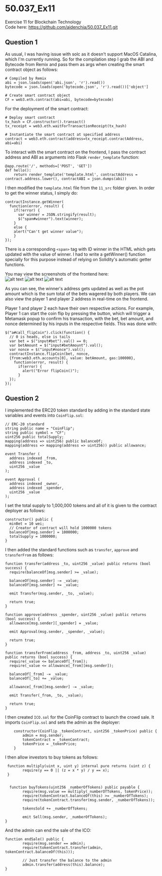 # 50.037_Ex11
Exercise 11 for Blockchain Technology   
Code here: https://github.com/aidenchia/50.037_Ex11.git

## Question 1
As usual, I was having issue with solc as it doesn't support MacOS Catalina, which I'm currently running. So for the compilation step I grab the ABI and Bytecode from Remix and pass them as args when creating the smart contract object as follows:
 ```
# Compiled by Remix
abi = json.loads(open('abi.json', 'r').read())
bytecode = json.loads(open('bytecode.json', 'r').read())['object']

# Create smart contract object
CF = web3.eth.contract(abi=abi, bytecode=bytecode)
 ```
 
 For the deployment of the smart contract:
 ```
 # Deploy smart contract
tx_hash = CF.constructor().transact()
tx_receipt = web3.eth.waitForTransactionReceipt(tx_hash)

# Instantiate the smart contract at specified address
contract = web3.eth.contract(address=tx_receipt.contractAddress, abi=abi)
 ```

To interact with the smart contract on the frontend, I pass the contract address and ABI as arguments into Flask `render_template` function:
```
@app.route('/', methods=['POST', 'GET'])
def hello():
    return render_template('template.html', contractAddress = contract.address.lower(), contractABI = json.dumps(abi))
```

I then modified the `template.html` file from the `11_src` folder given. In order to get the winner status, I simply do:
```
contractInstance.getWinner(
  function(error, result) {
    if(!error) {
      var winner = JSON.stringify(result);
      $("span#winner").text(winner);
    }
    else {
    alert("Can't get winner value");
    }
});
```
There is a corresponding `<span>` tag with ID winner in the HTML which gets updated with the value of winner. I had to write a getWinner() function specially for this purpose instead of relying on Solidity's automatic getter functions. 

You may view the screenshots of the frontend here:   
![alt text](https://github.com/aidenchia/50.037_Ex11/blob/master/src/images/fe1.png)
![alt text](https://github.com/aidenchia/50.037_Ex11/blob/master/src/images/fe2.png)
![alt text](https://github.com/aidenchia/50.037_Ex11/blob/master/src/images/fe3.png)

As you can see, the winner's address gets updated as well as the pot amount which is the sum total of the bets wagered by both players. We can also view the player 1 and player 2 address in real-time on the frontend.  

Player 1 and player 2 each have their own respective actions. For example, Player 1 can start the coin flip by pressing the button, which will trigger a Metamask popup to confirm his transaction, with the bet, bet amount, and nonce determined by his inputs in the respective fields. This was done with:
```
$("a#call_flipCoin").click(function() {
  // 0 is heads, else is tails 
  var bet = $("input#bet").val() == 0;
  var betAmount = $("input#betAmount").val();
  var nonce = $("input#nonce").val();
  contractInstance.flipCoin(bet, nonce, 
  {from:web3.eth.accounts[0], value: betAmount, gas:100000}, 
    function(error, result) {
      if(error) {
        alert("Error flipCoin()");
      }
  });
});
```

## Question 2  
I implemented the ERC20 token standard by adding in the standard state variables and events into `CoinFlip.sol`:  
```
// ERC-20 standard
string public name = "CoinFlip";
string public symbol = "CF";
uint256 public totalSupply;
mapping(address => uint256) public balanceOf;
mapping(address => mapping(address => uint256)) public allowance;

event Transfer (
  address indexed _from,
  address indexed _to,
  uint256 _value
);

event Approval (
  address indexed _owner,
  address indexed _spender,
  uint256 _value
);
```

I set the total supply to 1,000,000 tokens and all of it is given to the contract deployer as follows:
```
constructor() public {
  minBet = 10 wei;
  // Creator of contract will hold 1000000 tokens
  balanceOf[msg.sender] = 1000000;
  totalSupply = 1000000;
}
```

I then added the standard functions such as `transfer`, `approve` and `transferFrom` as follows:
```
function transfer(address _to, uint256 _value) public returns (bool success) {
  require(balanceOf[msg.sender] >= _value);
  
  balanceOf[msg.sender] -= _value;
  balanceOf[msg.sender] += _value;

  emit Transfer(msg.sender, _to, _value);

  return true;
}

function approve(address _spender, uint256 _value) public returns (bool success) {
  allowance[msg.sender][_spender] = _value;

  emit Approval(msg.sender, _spender, _value);

  return true;
}

function transferFrom(address _from, address _to, uint256 _value) public returns (bool success) {
  require(_value <= balanceOf[_from]);
  require(_value <= allowance[_from][msg.sender]);

  balanceOf[_from] -= _value;
  balanceOf[_to] += _value;

  allowance[_from][msg.sender] -= _value;

  emit Transfer(_from, _to, _value);

  return true;
}
```

I then created `ICO.sol` for the CoinFlip contract to launch the crowd sale. It imports `CoinFlip.sol` and sets the admin as the deployer:
```
	constructor(CoinFlip _tokenContract, uint256 _tokenPrice) public {
		admin = msg.sender;
		tokenContract = _tokenContract;
		tokenPrice = _tokenPrice;
	}
```

I then allow investors to buy tokens as follows:
```
 function multiply(uint x, uint y) internal pure returns (uint z) {
        require(y == 0 || (z = x * y) / y == x);
 }


  function buyTokens(uint256 _numberOfTokens) public payable {
        require(msg.value == multiply(_numberOfTokens, tokenPrice));
        require(tokenContract.balanceOf(this) >= _numberOfTokens);
        require(tokenContract.transfer(msg.sender, _numberOfTokens));

        tokensSold += _numberOfTokens;

        emit Sell(msg.sender, _numberOfTokens);
}
```

And the admin can end the sale of the ICO:
```
function endSale() public {
        require(msg.sender == admin);
        require(tokenContract.transfer(admin, tokenContract.balanceOf(this)));

        // Just transfer the balance to the admin
        admin.transfer(address(this).balance);
}
```





